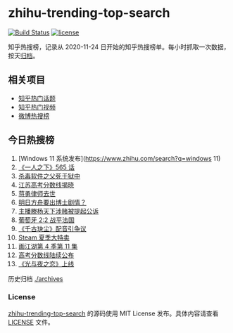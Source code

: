 # zhihu-trending-top-search

[![Build Status](https://github.com/justjavac/zhihu-trending-top-search/workflows/ci/badge.svg?branch=main)](https://github.com/justjavac/zhihu-trending-top-search/actions)
[![license](https://img.shields.io/github/license/justjavac/zhihu-trending-top-search)](https://github.com/justjavac/zhihu-trending-top-search/blob/main/LICENSE)

知乎热搜榜，记录从 2020-11-24 日开始的知乎热搜榜单。每小时抓取一次数据，按天[归档](./archives)。

## 相关项目

- [知乎热门话题](https://github.com/justjavac/zhihu-trending-hot-questions)
- [知乎热门视频](https://github.com/justjavac/zhihu-trending-hot-video)
- [微博热搜榜](https://github.com/justjavac/weibo-trending-hot-search)

## 今日热搜榜

<!-- BEGIN -->
<!-- 最后更新时间 Fri Jun 25 2021 18:06:20 GMT+0800 (China Standard Time) -->

1. [Windows 11 系统发布](https://www.zhihu.com/search?q=windows 11)
2. [《一人之下》565 话](https://www.zhihu.com/search?q=一人之下)
3. [杀毒软件之父死于狱中](https://www.zhihu.com/search?q=杀毒软件之父)
4. [江苏高考分数线揭晓](https://www.zhihu.com/search?q=江西高考)
5. [蒋勇律师去世](https://www.zhihu.com/search?q=蒋勇)
6. [明日方舟要出博士剧情？](https://www.zhihu.com/search?q=明日方舟)
7. [主播滕杨天下涉赌被提起公诉](https://www.zhihu.com/search?q=滕杨天下)
8. [葡萄牙 2:2 战平法国](https://www.zhihu.com/search?q=葡萄牙队)
9. [《千古玦尘》配音引争议](https://www.zhihu.com/search?q=千古玦尘配音)
10. [Steam 夏季大特卖](https://www.zhihu.com/search?q=Steam)
11. [画江湖第 4 季第 11 集](https://www.zhihu.com/search?q=画江湖之不良人)
12. [高考分数线陆续公布](https://www.zhihu.com/search?q=高考分数线)
13. [《光与夜之恋》上线](https://www.zhihu.com/search?q=光与夜之恋)

<!-- END -->

历史归档 [./archives](./archives)

### License

[zhihu-trending-top-search](https://github.com/justjavac/zhihu-trending-top-search)
的源码使用 MIT License 发布。具体内容请查看 [LICENSE](./LICENSE) 文件。
